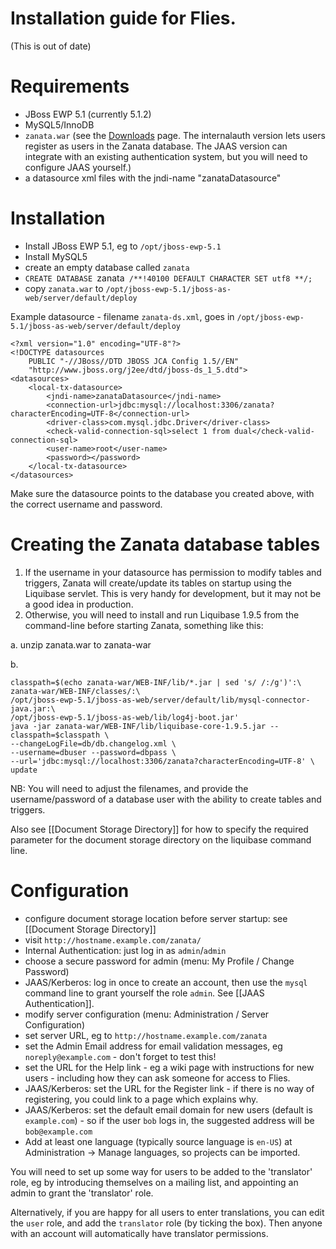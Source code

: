 # Installation guide for Flies.
(This is out of date)
# Requirements

- JBoss EWP 5.1 (currently 5.1.2)
- MySQL5/InnoDB
- `zanata.war` (see the [Downloads](https://github.com/zanata/zanata/downloads) page.  The internalauth version lets users register as users in the Zanata database. The JAAS version can integrate with an existing authentication system, but you will need to configure JAAS yourself.)
- a datasource xml files with the jndi-name "zanataDatasource"

# Installation

- Install JBoss EWP 5.1, eg to `/opt/jboss-ewp-5.1`
- Install MySQL5
- create an empty database called `zanata`
- `CREATE DATABASE `zanata` /**!40100 DEFAULT CHARACTER SET utf8 **/;`
- copy `zanata.war` to `/opt/jboss-ewp-5.1/jboss-as-web/server/default/deploy`

Example datasource - filename `zanata-ds.xml`, goes in `/opt/jboss-ewp-5.1/jboss-as-web/server/default/deploy`

    <?xml version="1.0" encoding="UTF-8"?>
    <!DOCTYPE datasources
        PUBLIC "-//JBoss//DTD JBOSS JCA Config 1.5//EN"
        "http://www.jboss.org/j2ee/dtd/jboss-ds_1_5.dtd">
    <datasources>
        <local-tx-datasource>
            <jndi-name>zanataDatasource</jndi-name>
            <connection-url>jdbc:mysql://localhost:3306/zanata?characterEncoding=UTF-8</connection-url>
            <driver-class>com.mysql.jdbc.Driver</driver-class>
            <check-valid-connection-sql>select 1 from dual</check-valid-connection-sql>
            <user-name>root</user-name>
            <password></password>
        </local-tx-datasource>
    </datasources>

Make sure the datasource points to the database you created above, with the correct username and password.

# Creating the Zanata database tables

1. If the username in your datasource has permission to modify tables and triggers, Zanata will create/update its tables on startup using the Liquibase servlet.  This is very handy for development, but it may not be a good idea in production.
1. Otherwise, you will need to install and run Liquibase 1.9.5 from the command-line before starting Zanata, something like this:

a. unzip zanata.war to zanata-war

b.

    classpath=$(echo zanata-war/WEB-INF/lib/*.jar | sed 's/ /:/g')':\
    zanata-war/WEB-INF/classes/:\
    /opt/jboss-ewp-5.1/jboss-as-web/server/default/lib/mysql-connector-java.jar:\
    /opt/jboss-ewp-5.1/jboss-as-web/lib/log4j-boot.jar'
    java -jar zanata-war/WEB-INF/lib/liquibase-core-1.9.5.jar --classpath=$classpath \
    --changeLogFile=db/db.changelog.xml \
    --username=dbuser --password=dbpass \
    --url='jdbc:mysql://localhost:3306/zanata?characterEncoding=UTF-8' \
    update

NB: You will need to adjust the filenames, and provide the username/password of a database user with the ability to create tables and triggers.

Also see [[Document Storage Directory]] for how to specify the required parameter for the document storage directory on the liquibase command line.

# Configuration
- configure document storage location before server startup: see [[Document Storage Directory]]
- visit `http://hostname.example.com/zanata/`
- Internal Authentication: just log in as `admin`/`admin`
- choose a secure password for admin (menu: My Profile / Change Password)
- JAAS/Kerberos: log in once to create an account, then use the `mysql` command line  to grant yourself the role `admin`.  See [[JAAS Authentication]].
- modify server configuration (menu: Administration / Server Configuration)
- set server URL, eg to `http://hostname.example.com/zanata`
- set the Admin Email address for email validation messages, eg `noreply@example.com` - don't forget to test this!
- set the URL for the Help link - eg a wiki page with instructions for new users - including how they can ask someone for access to Flies.
- JAAS/Kerberos: set the URL for the Register link - if there is no way of registering, you could link to a page which explains why.
- JAAS/Kerberos: set the default email domain for new users (default is `example.com`) - so if the user `bob` logs in, the suggested address will be `bob@example.com`
- Add at least one language (typically source language is `en-US`) at Administration -> Manage languages, so projects can be imported.

You will need to set up some way for users to be added to the 'translator' role, eg by introducing themselves on a mailing list, and appointing an admin to grant the 'translator' role.  

Alternatively, if you are happy for all users to enter translations, you can edit the `user` role, and add the `translator` role (by ticking the box).  Then anyone with an account will automatically have translator permissions.